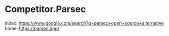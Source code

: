 # Competitor.Parsec
index: https://www.google.com/search?q=parsec+open+source+alternative home: https://parsec.app/

